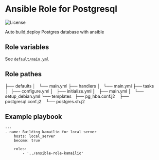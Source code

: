 # Ansible Role for Postgresql
![License](https://img.shields.io/github/license/mach1el/ansible-role-postgresql?color=orange&style=plastic)

Auto build,deploy Postgres database with ansible

## Role variables
See [`default/main.yml`](https://github.com/mach1el/ansible-role-postgresql/blob/master/defaults/main.yml)

## Role pathes

├── defaults
│   └── main.yml
├── handlers
│   └── main.yml
├── tasks
│   ├── configure.yml
│   ├── initialize.yml
│   ├── main.yml
│   └── setup_debian.yml
└── templates
	  ├──  pg_hba.conf.j2
   	├── postgresql.conf.j2
   	└── postgres.sh.j2

## Example playbook
	---
	- name: Building kamailio for local server
		hosts: local_server
		become: true

		roles:
			- '../ansible-role-kamailio'
